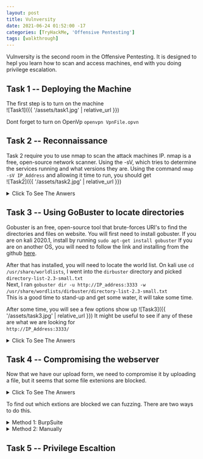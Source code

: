 ```yaml
---
layout: post
title: Vulnversity
date: 2021-06-24 01:52:00 -17
categories: [TryHackMe, 'Offensive Pentesting']
tags: [walkthrough]
---
```


Vulnversity is the second room in the Offensive Pentesting. It is designed to hepl you learn how to scan and access machines, end with you doing privilege escalation.
## Task 1 -- Deploying the Machine

The first step is to turn on the machine\
![Task1]({{ '/assets/task1.jpg' | relative_url }})

Dont forget to turn on OpenVp `openvpn VpnFile.opvn`


## Task 2 -- Reconnaissance
Task 2 require you to use nmap to scan the attack machines IP. nmap is a free, open-source network scanner. Using the -sV, which tries to determine the services running and what versions they are.
Using the command `nmap -sV IP_Address` and allowing it time to run, you should get\
![Task2]({{ '/assets/task2.jpg' | relative_url }})

<details>
    <summary>Click To See The Anwers</summary>

    Scan the box, how many ports are open? 6 <br>
    What version of the squid proxy is running on the machine? 3.5.12<br>
    How many ports will nmap scan if the flag -p-400 was used? 400<br>
    Using the nmap flag -n what will it not resolve? DNS<br>
    What is the most likely operating system this machine is running? Ubuntu<br>
    What port is the web server running on? 3333<br>
</details>

## Task 3 -- Using GoBuster to locate directories
Gobuster is an free, open-source tool that brute-forces URI's to find the directories and files on website.
You will first need to install gobuster. If you are on kali 2020.1, install by running `sudo apt-get install gobuster`
If you are on another OS, you will need to follow the link and installing from the github [here](https://github.com/OJ/gobuster).

After that has installed, you will need to locate the world list. On kali use `cd /usr/share/worldlists`, I went into the `dirbuster` directory and picked `directory-list-2.3-small.txt`<br>
Next, I ran `gobuster dir -u http://IP_address:3333 -w /usr/share/wordlists/dirbuster/directory-list-2.3-small.txt`<br>
This is a good time to stand-up and get some water, it will take some time.<br>

After some time, you will see a few options show up
![Task3]({{ '/assets/task3.jpg' | relative_url }})
It might be useful to see if any of these are what we are looking for<br>
`http://IP_Address:3333/`

<details>
    <summary>Click To See The Anwers</summary>
    What is the directory that has an upload form page? /internal/
</details>

## Task 4 -- Compromising the webserver
Now that we have our upload form, we need to compromise it by uploading a file, but it seems that some file extenions are blocked.
<details>
    <summary>Click To See The Anwers</summary>
    what common extension seems to be blocked? .php
</details>

To find out which extions are blocked we can fuzzing. There are two ways to do this.
<details>
    <summary>Method 1: BurpSuite</summary>
    To use burp, we first need to launch it, I just use the present untill I get to this page
    <img src="/assets/task4.jpg" alt="Task4"><br>
    At the top, click on the proxy tab and make sure Intercept is on
    <img src="/assets/task4.1.jpg" alt="Task4.1"><br>
    Next we need to configure our browser to use burp's proxy, in Firefox click the 3 line in the top right and mouse down to <em>Preferences</em>, in the prefernce menu search bar type in <em>Proxy</em>, and click the online option. Burp's proxy address is <code>127.0.0.1</code>. You will need to type that in under the manual proxy config option.
    <img src="/assets/task4.2.jpg" alt="Task4.2"><br>
    Then click OK.
    Now go back to the upload form page again. <code>http://IP_Address:3333/internal/</code>.<br>
    You will notice that it will not load, that is normal. Burp has captured the request and it waiting for you. Go back to burp and click on the foward button. You should now see the upload form page.<br>
    Now we need to make our attack list, make a text document, it can be named anything, I chose <code>phptext.txt</code>, containing these extensions
    <ul>
    <li>.php</li>
    <li>.php3</li>
    <li>.php4</li>
    <li>.php5</li>
    <li>.phtml</li>
    </ul>
    Now that we have that, we need to click on the <em>Intruder</em> option, it should be right next to <em>Proxy</em>. Under <em>Payload</em> click <em>Load ...</em> and load the phptext.txt that we created earlier.<br>
    For the attack to work correctly we need to first capture and upload. Make sure that your browser is on the upload form page. Next click on the <em>Submit</em> button and you should see this appear in burp.
    <img src="/assets/task4.3.jpg" alt="Task 4.3"><br>
    Now we send it to <em>Intruder</em>, we can either use <code>Ctrl+I</code>, or the <em>Action</em> button and then <em>Send to Intruder</em>.<br>
    Next we need to update the filename line to look like this. Click the Clear option on the side, then type <code>shell.php</code> after the filename=<br>
    Next highlight the .php you just added and click on the add button on the side.
    It should look like this.
    <img src="assets/task4.4.jpg" alt="Task 4.4"><br>
    Make sure you go to <em>Payloads</em>, and at the very bottom turn off encoding. It will not work otherwise.<br>
    Next go to options andd down to Grep - Match and turn it on. Next click clear, and then add <code>Extension Not Allowed</code>. It should look like this.
    <img src="/assets/task4.5.jpg" alt="Task 4.5"><br>
    Now click Start Attack. We are done with Task 4!
    <details>
    <summary>Click for answer</summary>
    Run this attack, what extension is allowed? .phtml
    <img src="/assets/task4.6.jpg" alt="Task 4 Answer">
</details>
</details>
<details>
    <summary>Method 2: Manually</summary>
    what common extension seems to be blocked? .php
</details>

## Task 5 -- Privilege Escaltion